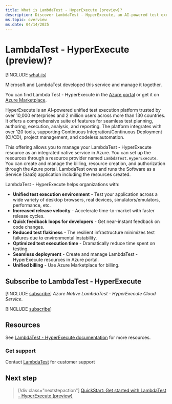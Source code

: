 ```yaml
---
title: What is LambdaTest - HyperExecute (preview)?
description: Discover LambdaTest - HyperExecute, an AI-powered test execution platform offering seamless integration and management via the Azure portal.
ms.topic: overview
ms.date: 04/14/2025
---
```


# LambdaTest - HyperExecute (preview)?

[!INCLUDE [what-is](../includes/what-is.md)]

Microsoft and LambdaTest developed this service and manage it together.

You can find  Lambda Test - HyperExecute in the [Azure portal](https://ms.portal.azure.com/) or get it on [Azure Marketplace](https://azuremarketplace.microsoft.com).

HyperExecute is an AI-powered unified test execution platform trusted by over 10,000 enterprises and 2 million users across more than 130 countries. 
It offers a comprehensive suite of features for seamless test planning, authoring, execution, analysis, and reporting. 
The platform integrates with over 120 tools, supporting Continuous Integration/Continuous Deployment (CI/CD), project management, and codeless automation.

This offering allows you to manage your LambdaTest - HyperExecute resource as an integrated native service in Azure. 
You can set up the resources through a resource provider named `LambdaTest.HyperExecute`. 
You can create and manage the billing, resource creation, and authorization through the Azure portal. 
LambdaTest owns and runs the Software as a Service (SaaS) application including the resources created.

LambdaTest - HyperExecute helps organizations with:

- **Unified test execution environment** - Test your application across a wide variety of desktop browsers, real devices, simulators/emulators, performance, etc.
- **Increased release velocity** - Accelerate time-to-market with faster release cycles.
- **Quick feedback loops for developers** - Get near-instant feedback on code changes.
- **Reduced test flakiness** - The resilient infrastructure minimizes test failures due to environmental instability.
- **Optimized test execution time** - Dramatically reduce time spent on testing.
- **Seamless deployment** - Create and manage LambdaTest - HyperExecute resources in Azure portal.
- **Unified billing** - Use Azure Marketplace for billing.

## Subscribe to LambdaTest - HyperExecute

[!INCLUDE [subscribe](../includes/subscribe.md)] *Azure Native LambdaTest - HyperExecute Cloud Service*.

[!INCLUDE [subscribe](../includes/subscribe-from-azure-portal.md)]

## Resources

See [LambdaTest - HyperExecute documentation](https://www.lambdatest.com/support/docs/getting-started-with-hyperexecute/) for more resources. 

### Get support

Contact [LambdaTest](https://www.lambdatest.com/contact-us) for customer support 

## Next step

> [!div class="nextstepaction"]
> [QuickStart: Get started with LambdaTest - HyperExecute (preview)](create.md)